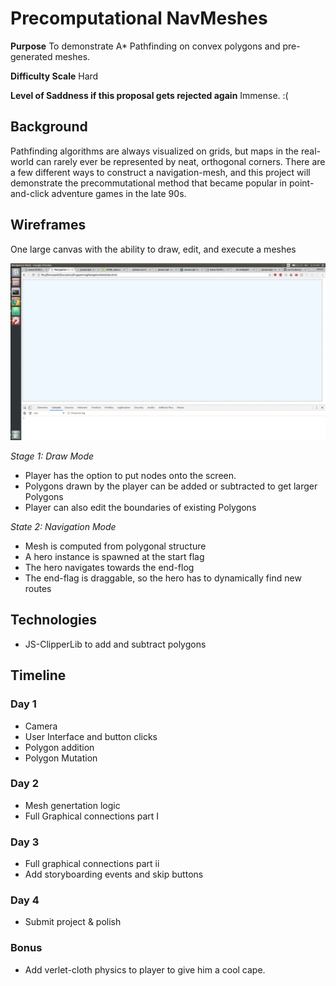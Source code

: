 # Precomputational NavMeshes

**Purpose** To demonstrate A* Pathfinding on convex polygons and pre-generated
meshes.

**Difficulty Scale** Hard

**Level of Saddness if this proposal gets rejected again** Immense. :(

## Background
Pathfinding algorithms are always visualized on grids, but maps in the real-world
can rarely ever be represented by neat, orthogonal corners. There are a few different
ways to construct a navigation-mesh, and this project will demonstrate the precommutational method that became popular in point-and-click adventure games in
the late 90s.

## Wireframes
One large canvas with the ability to draw, edit, and execute a meshes

![Screenshot](readme_wireframe.png)

*Stage 1: Draw Mode*
* Player has the option to put nodes onto the screen.
* Polygons drawn by the player can be added or subtracted to get larger Polygons
* Player can also edit the boundaries of existing Polygons

*State 2: Navigation Mode*
* Mesh is computed from polygonal structure
* A hero instance is spawned at the start flag
* The hero navigates towards the end-flog
* The end-flag is draggable, so the hero has to dynamically find new routes

## Technologies
* JS-ClipperLib to add and subtract polygons

## Timeline
### Day 1
* Camera
* User Interface and button clicks
* Polygon addition
* Polygon Mutation

### Day 2
* Mesh genertation logic
* Full Graphical connections part I

### Day 3
* Full graphical connections part ii
* Add storyboarding events and skip buttons

### Day 4
* Submit project & polish

### Bonus
* Add verlet-cloth physics to player to give him a cool cape.
